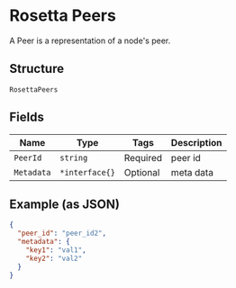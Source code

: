 # Rosetta Peers

A Peer is a representation of a node's peer.

## Structure

`RosettaPeers`

## Fields

| Name       | Type           | Tags     | Description |
| ---------- | -------------- | -------- | ----------- |
| `PeerId`   | `string`       | Required | peer id     |
| `Metadata` | `*interface{}` | Optional | meta data   |

## Example (as JSON)

```json
{
  "peer_id": "peer_id2",
  "metadata": {
    "key1": "val1",
    "key2": "val2"
  }
}
```
